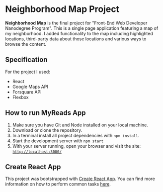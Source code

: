 # Neighborhood Map Project

**Neighborhood Map** is the final project for "Front-End Web Developer Nanodegree Program". This is a single page application featuring a map of my neighborhood. I added functionality to the map including highlighted locations, third-party data about those locations and various ways to browse the content.

## Specification
For the project I used:
* React
* Google Maps API
* Forsquare API
* Flexbox

## How to run MyReads App

1. Make sure you have Git and Node installed on your local machine.
2. Download or clone the repository.
3. In a terminal install all project dependencies with `npm install`.
4. Start the development server with `npm start`
5. With your server running, open your browser and visit the site:
[`http://localhost:3000/`](http://localhost:3000/)

## Create React App

This project was bootstrapped with [Create React App](https://github.com/facebookincubator/create-react-app). You can find more information on how to perform common tasks [here](https://github.com/facebookincubator/create-react-app/blob/master/packages/react-scripts/template/README.md).